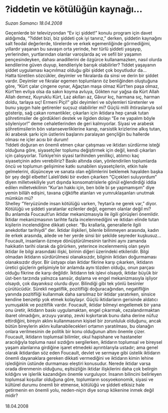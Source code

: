 # ?iddetin ve kötülüğün kaynağı...

*Suzan Samancı 18.04.2008*

<div class="taraf_structure_2col_1zq">
<div class="margen_n">



 <p>Geçenlerde bir televizyondan “Ev içi şiddet!” konulu program için davet aldığımda, “?iddet bizi, biz şiddeti çok iyi tanırız,” derken, şiddetin kaynağını salt feodal değerlerde, törelerde ve erkek egemenliğinde görmediğimi, yıllardır yaşanan bu savaşın orta yerinde, her türlü şiddeti yaşayıp, yerlerinden, yurtlarından olanlar varoşlarda aç ve sefil bir yaşamın pençesindeyken, dahası anadillerini de özgürce kullanamazken, nasıl olurda kendilerine güven duyup, kendileriyle barışık olabilirler? ?iddet yaşayanın şiddet uygulaması kaçınılmaz olduğu gibi şiddet çok boyutludur da... <br/>
Hatta türetilen sözcükler, deyimler ve fıkralarda da sinsi ve derin bir şiddet vardır. Deyimler ve fıkralar egemen toplumların öz benliğinden oluştuğuna göre, “Kürt çalar çingene oynar, Ağaçtan maşa olmaz Kürt’ten paşa olmaz, Kürt’ten evliya olsa da sakın koyma avluya, Gökten nur yağsa da Kürt Allah Allah demez, Kuyruklu Kürt, Laz akılları az, Gâvur kıç, harmana sıç, harman doldu, tarlaya sıç! Ermeni Piçi!” gibi deyimleri ve söylemleri türetenler ve bunu yaygın hale getirenler suçsuz olabilirler mi? Güçlü milli ihtiraslarıyla sol gösterip, sağ çakan romantikler, çıkarları için iktidara hep çanak tutan şöhretimsiler de gördükleri destek ve ilgiden dolayı “Ee ne yapalım böyle söyleniyor!” deme cehaletlerinden de geri kalmıyorlar. Siyasi ve arabesk şöhretimsilerin bön vatanseverliklerine kanıp, narsistik krizlerine alkış tutan, iki arabesk şarkı için üstlerini başlarını paralayan gençliğin bu hallerde olması ne içler acısı bir durum!<br/>
?iddeti doğuran en önemli etmen çıkar çatışması ve iktidarı sürdürme isteği olduğuna göre, siyasetçiler toplumu değiştirmek için değil, kendi çıkarları için çalışıyorlar. Türkiye’nin siyasi tarihinden yenilikçi, atılımcı kaç siyasetçinin adını verebiliriz? Baskı altında olan, yönlendirilen toplumlarda öncü ve toplumun gelişimine katkı sunabilen siyasetçilerin, etkin hale gelmelerini, düşünceye ve sanata olan eğilimlerini beklemek hayalden başka bir şey değil elbette! Laleli’deki bir evden çıkarken “Çiçekleri suluyordum” diyen milletvekiliyle yurt dışında konsomatrislerle gönül eğlendirdiği iddia edilen milletvekilinin “Kur’an hakkı için, ben böle bi şe yapmamışım” diye yemin billâh edişini, tavana çiğköfte atanları ve yumruklaşanları unutmak mümkün mü?<br/>
 Shelley “Yeryüzünde insan kötülüğü varken, ?eytan’a ne gerek var,” diyor. Kötülüğü ve şiddeti yaratanlar ezilenler değil, egemen olanlar değil mi?<br/>
 Bu anlamda Foucault’un iktidar mekanizmasıyla ile ilgili görüşleri önemlidir. İktidar mekanizmasının tarihte fazla incelenmediğini ve iktidarı elinde tutan kişilerin incelendiğine dikkati çeker. “Bu krallarla, generallerle ilgili anekdotlar tarihiydi” der. İktidar ilişkileri, bilenle bilinmeyen arasında, kadın ile erkek arasında, ailede ve her yerde sinsi bir şekilde seyreder kuşkusuz... Foucault, insanların özneye dönüştürülmesinin tarihini aynı zamanda hakikatin tarihi olarak da görürken, yeterince incelenmemiş olan şeyin iktidar ile bilgi arasındaki ilişki, birinin diğeri üzerindeki etkileridir. Bilgi olmadan iktidarın sürdürülmesi olanaksızdır, bilginin iktidarı doğurmaması olanaksızdır diyor. Bir üstyapı olan iktidar fikrine karşı çıkarken, iktidarın üretici güçlerin gelişimiyle bir anlamda aynı tözden olduğu, onun parçası olduğu fikrine de karşı değildir. İktidarın tek işlevi olsaydı, iktidar büyük bir üst-ben tarzında yalnızca sansür, dışlama ve engel mekanizmasıyla işliyor olsaydı, çok dayanıksız olurdu diyor. Bilindiği gibi tek yönlü besinler çürütücüdür. Sürekli negatiflik, pozitifliği doğuracağından, negatifliğin yanında pozitifliği kullanmak daha sarsılmaz bir iktidar yaratırken, sinsice kendine benzetip yok etmek kolaylaşır. Güçlü iktidarların gerisinde aldatıcı yumuşaklık ve pozitiflik vardır. Foucault, iktidar bilmeyi engellemek bir yana onu üretir, iktidarın baskı uygulamaktan, engel çıkarmak, cezalandırmaktan ibaret olmadığını, arzuyu yaratıp, zevki kışkırtarak bunu daha derine nüfuz ettirdiğini, bireyin aklını kullanmasının kişisel bir zorunluluk olduğunu, ancak bütün bireylerin aklını kullanabilecekleri ortamın yaratılması, bu olanağın onlara verilmesinin de politik bir konu olduğunun altını önemle çizer.<br/>
 Foucault, iktidarın toplumsal bilimler, okul hapishane ve hastaneler aracılığıyla topluma nasıl sızdığını sergilerken, iktidarın toplumsal ve bireysel yaşam alanlarına girdiğine işaret etmedeki ayrıntılarıyla ustadır; ama genel olarak iktidardan söz eden Foucault, devlet ve sermaye gibi üstelik iktidarın önemli dayanaklara gereken dikkati vermediğini ve iktidarın kimin lehine işlediğinin üstünde durmaması eleştiri konusudur. Nerede iktidar varsa orada direnmenin olduğunu, eşitsizliğin iktidar ilişkilerini daha çok belirgin kıldığını ve işlerlik kazandığını önemle vurguluyor. İnsanın bilincini belirleyen toplumsal koşullar olduğuna göre, toplumların sosyoekonomik, siyasi ve kültürel durumu önemli bir etmense, kötülüğü ve şiddeti etkisiz hale getirmenin en önemli yolu, neden-niçin diye sorup kökenine inmek değil midir? <br/>
<br/>
18.04.2008</p>
<br/>
<br/>
<br/>



<br/>


<div id="taraf_not">
</div>

</div>


</div>
